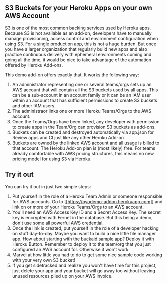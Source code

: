 ## S3 Buckets for your Heroku Apps on your own AWS Account

S3 is one of the most common backing services used by Heroku apps. Because S3 is not available as an add-on, developers have to manually manage provisioning, access control and environment configuration when using S3. For a single production app, this is not a huge burden. But once you have a larger organization that regularly build new apps and also practice continuous delivery with ephemeral environments coming and going all the time, it would be nice to take advantage of the automation offered by Heroku Add-ons.

This demo add-on offers exactly that. It works the following way:

1. An administrator representing one or several teams/orgs sets up an AWS account that will contain all the S3 buckets used by all apps. This can be a sub-account in an account family or it can be an IAM user within an account that has sufficient permissions to create S3 buckets and other IAM users.
1. The administraor links one or more Heroku Teams/Orgs to the AWS account.
1. Once the Teams/Orgs have been linked, any developer with permission to create apps in the Team/Org can provision S3 buckets as add-ons.
1. Buckets can be created and destroyed automatically via app.json for Review apps and CI just like any other Heroku Add-on
1. Buckets are owned by the linked AWS account and all usage is billed to that account. The Heroku Add-on plan is (most likely) free. For teams already comfortable with AWS pricing structures, this means no new pricing model for using S3 via Heroku.

## Try it out

You can try it out in just two simple steps:

1. Put yourself in the role of a Heroku Team Admin or someone responsible for AWS accounts. Go to [[https://byodemo-addon.herokuapp.com]] and link on or more of your Heroku Teams/Orgs to an AWS account. 
  1. You'll need an AWS Access Key ID and a Secret Access Key. The secret key is encrypted with Fernet in the database. But this being a demo, don't use some all powerful AWS credential.
1. Once the link is created, put yourself in the role of a developer hacking on stuff day-to-day. Maybe you want to build a nice little file manager app. How about starting with the [buckaid sample app](https://github.com/jesperfj/buckaid)? Deploy it with Heroku Button. Remember to deploy it to the team/org that you just configured an AWS account for. Otherwise it won't work.
  1. Marvel at how little you had to do to get some nice sample code working with your very own S3 bucket!
  1. If you get sidetracked and realize you won't have time for this project, just delete your app and your bucket will go away too without leaving unused resources piled up on your AWS invoice.
